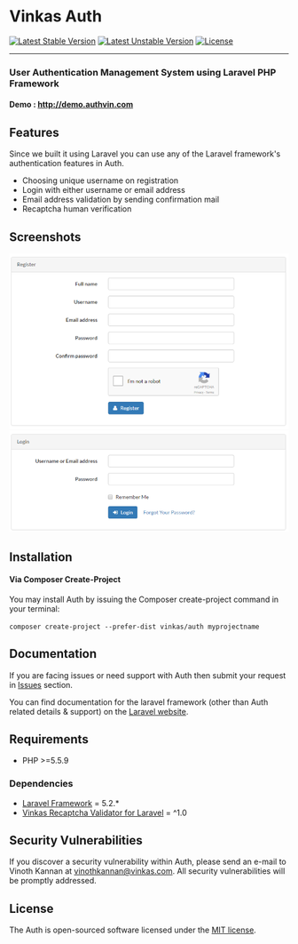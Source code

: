 # Vinkas Auth

<!--[![Build Status](https://travis-ci.org/vinkas0/Auth.svg?branch=master)](https://travis-ci.org/vinkas0/Auth)
[![Total Downloads](https://poser.pugx.org/vinkas/auth/d/total.svg)](https://packagist.org/packages/vinkas/auth)-->
[![Latest Stable Version](https://poser.pugx.org/vinkas/auth/v/stable.svg)](https://packagist.org/packages/vinkas/auth)
[![Latest Unstable Version](https://poser.pugx.org/vinkas/auth/v/unstable.svg)](https://packagist.org/packages/vinkas/auth)
[![License](https://poser.pugx.org/vinkas/auth/license.svg)](https://packagist.org/packages/vinkas/auth)

<hr />

### User Authentication Management System using Laravel PHP Framework

#### Demo : http://demo.authvin.com

## Features

Since we built it using Laravel you can use any of the Laravel framework's authentication features in Auth.

* Choosing unique username on registration
* Login with either username or email address
* Email address validation by sending confirmation mail
* Recaptcha human verification

## Screenshots

![Registration](/screenshots/registration.png?raw=true)
![Login](/screenshots/login.png?raw=true)

## Installation

#### Via Composer Create-Project

You may install Auth by issuing the Composer create-project command in your terminal:

`composer create-project --prefer-dist vinkas/auth myprojectname`

## Documentation

If you are facing issues or need support with Auth then submit your request in [Issues](https://github.com/vinkas0/Auth/issues) section.

You can find documentation for the laravel framework (other than Auth related details & support) on the [Laravel website](http://laravel.com/docs).

## Requirements

* PHP >=5.5.9

### Dependencies

* [Laravel Framework](https://github.com/laravel/laravel) = 5.2.*
* [Vinkas Recaptcha Validator for Laravel](https://github.com/vinkas0/laravel-recaptcha) = ^1.0

## Security Vulnerabilities

If you discover a security vulnerability within Auth, please send an e-mail to Vinoth Kannan at vinothkannan@vinkas.com. All security vulnerabilities will be promptly addressed.

## License

The Auth is open-sourced software licensed under the [MIT license](http://opensource.org/licenses/MIT).
